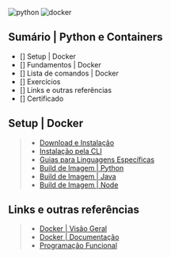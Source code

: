 ![python]()
![docker]()

## Sumário | Python e Containers

- [] Setup | Docker
- [] Fundamentos | Docker
- [] Lista de comandos | Docker
- [] Exercícios
- [] Links e outras referências
- [] Certificado
      
## Setup | Docker
> 
> - [Download e Instalação](https://docs.docker.com/get-docker/)
> - [Instalação pela CLI](https://docs.docker.com/desktop/install/mac-install/#install-from-the-command-line)
> - [Guias para Linguagens Específicas](https://docs.docker.com/language/)
> - [Build de Imagem | Python](https://docs.docker.com/language/python/build-images/)
> - [Build de Imagem | Java](https://docs.docker.com/language/java/build-images/)
> - [Build de Imagem | Node](https://docs.docker.com/language/nodejs/build-images/)
>     


## Links e outras referências
> 
> - [Docker | Visão Geral](https://docs.docker.com/get-started/)
> - [Docker | Documentação](https://docs.docker.com/)
> - [Programação Funcional](https://www.alura.com.br/artigos/programacao-funcional-o-que-e)